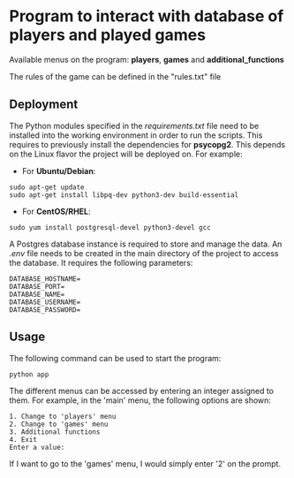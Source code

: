 
# Program to interact with database of players and played games
Available menus on the program: **players**, **games** and **additional_functions**

The rules of the game can be defined in the "rules.txt" file

## Deployment
The Python modules specified in the _requirements.txt_ file need to be installed into the working environment in order to run the scripts. This requires to previously install the dependencies for **psycopg2**. This depends on the Linux flavor the project will be deployed on. For example:
- For **Ubuntu/Debian**:
```
sudo apt-get update
sudo apt-get install libpq-dev python3-dev build-essential
```
- For **CentOS/RHEL**:
```
sudo yum install postgresql-devel python3-devel gcc
```

A Postgres database instance is required to store and manage the data. An _.env_ file needs to be created in the main directory of the project to access the database. It requires the following parameters:
```
DATABASE_HOSTNAME=
DATABASE_PORT=
DATABASE_NAME=
DATABASE_USERNAME=
DATABASE_PASSWORD=
```

## Usage
The following command can be used to start the program:
```
python app
```

The different menus can be accessed by entering an integer assigned to them. For example, in the 'main' menu, the following options are shown:
```
1. Change to 'players' menu
2. Change to 'games' menu
3. Additional functions
4. Exit
Enter a value:
```

If I want to go to the 'games' menu, I would simply enter '2' on the prompt.
